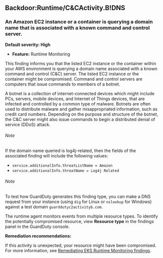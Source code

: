 Backdoor:Runtime/C&CActivity.B!DNS
----------------------------------


### An Amazon EC2 instance or a container is querying a domain name that is associated with a known command and control server.


**Default severity: High**


 * **Feature:** Runtime Monitoring

This finding informs you that the listed EC2 instance or the container within your AWS environment is querying a domain name associated with a known command and control (C&C) server. The listed EC2 instance or the container might be compromised. Command and control servers are computers that issue commands to members of a botnet. 


A botnet is a collection of internet-connected devices which might include PCs, servers, mobile devices, and Internet of Things devices, that are infected and controlled by a common type of malware. Botnets are often used to distribute malware and gather misappropriated information, such as credit card numbers. Depending on the purpose and structure of the botnet, the C&C server might also issue commands to begin a distributed denial of service (DDoS) attack.


###### Note

If the domain name queried is log4j-related, then the fields of the associated finding will include the following values:

 * `service.additionalInfo.threatListName = Amazon`
* `service.additionalInfo.threatName = Log4j Related`

###### Note

To test how GuardDuty generates this finding type, you can make a DNS request from your instance (using `dig` for Linux or `nslookup` for Windows) against a test domain `guarddutyc2activityb.com`.


The runtime agent monitors events from multiple resource types. To identify the potentially compromised resource, view **Resource type** in the findings panel in the GuardDuty console.


**Remediation recommendations:**


If this activity is unexpected, your resource might have been compromised. For more information, see [Remediating EKS Runtime Monitoring findings](https://docs.aws.amazon.com/guardduty/latest/ug/guardduty-remediate-eks-runtime-monitoring.html).

